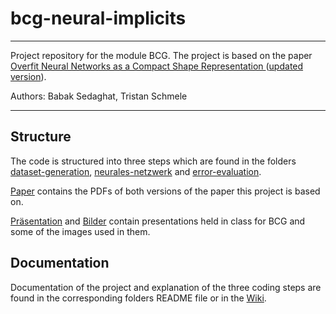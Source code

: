 # bcg-neural-implicits

- - -

Project repository for the module BCG. The project is based on the paper [Overfit Neural Networks as a Compact Shape Representation
](https://aps.arxiv.org/pdf/2009.09808v1.pdf) ([updated version](https://openreview.net/pdf?id=_QnwcbR-GG)).

Authors: Babak Sedaghat, Tristan Schmele

---

## Structure

The code is structured into three steps which are found in the folders [dataset-generation](https://github.com/tschmele/bcg-neural-implicits/tree/main/dataset-generation), [neurales-netzwerk](https://github.com/tschmele/bcg-neural-implicits/tree/main/neurales-netzwerk) and [error-evaluation](https://github.com/tschmele/bcg-neural-implicits/tree/main/error-evaluation).

[Paper](https://github.com/tschmele/bcg-neural-implicits/tree/main/Paper) contains the PDFs of both versions of the paper this project is based on.

[Präsentation](https://github.com/tschmele/bcg-neural-implicits/tree/main/Pr%C3%A4sentation) and [Bilder](https://github.com/tschmele/bcg-neural-implicits/tree/main/Bilder) contain presentations held in class for BCG and some of the images used in them.

## Documentation

Documentation of the project and explanation of the three coding steps are found in the corresponding folders README file or in the [Wiki](https://github.com/tschmele/bcg-neural-implicits/wiki).
